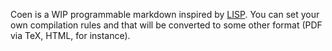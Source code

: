 Coen is a WIP programmable markdown inspired by [LISP](https://en.wikipedia.org/wiki/Lisp_(programming_language)). You can set your own compilation rules and that will be converted to some other format (PDF via TeX, HTML, for instance).
